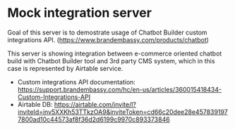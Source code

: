 # Mock integration server 

Goal of this server is to demostrate usage of Chatbot Builder custom integrations API. (https://www.brandembassy.com/products/chatbot)

This server is showing integration between e-commerce oriented chatbot build with Chatbot Builder tool and 3rd party CMS system, which in this case is represented by Airtable service.

- Custom integrations API documentation: https://support.brandembassy.com/hc/en-us/articles/360015418434-Custom-Integrations-API
- Airtable DB: https://airtable.com/invite/l?inviteId=inv5XXKh53TTkzOA9&inviteToken=cd66c20dee28e4578391977800ad10c44573af8f36d2d6199c9970c893373846
